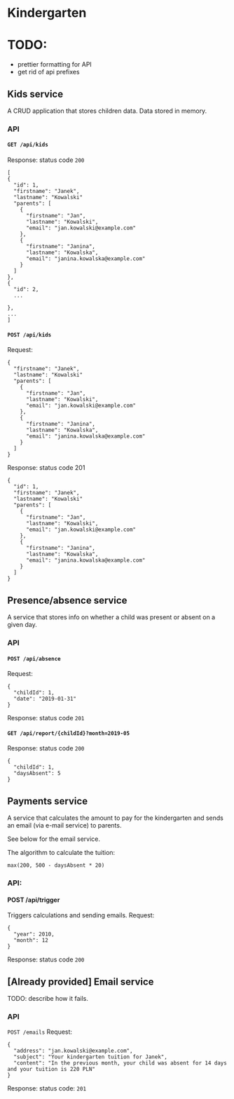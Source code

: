 # Kindergarten

# TODO:
- prettier formatting for API
- get rid of api prefixes


## Kids service
A CRUD application that stores children data.
Data stored in memory.

### API

#### `GET /api/kids`

Response: status code `200`
```
[
{
  "id": 1,
  "firstname": "Janek",
  "lastname": "Kowalski"
  "parents": [
    {
      "firstname": "Jan",
      "lastname": "Kowalski",
      "email": "jan.kowalski@example.com"
    },
    {
      "firstname": "Janina",
      "lastname": "Kowalska",
      "email": "janina.kowalska@example.com"
    }
  ]
},
{
  "id": 2,
  ...

},
...
]
```


#### `POST /api/kids`

Request:
```
{
  "firstname": "Janek",
  "lastname": "Kowalski"
  "parents": [
    {
      "firstname": "Jan",
      "lastname": "Kowalski",
      "email": "jan.kowalski@example.com"
    },
    {
      "firstname": "Janina",
      "lastname": "Kowalska",
      "email": "janina.kowalska@example.com"
    }
  ]
}
```
Response: status code 201
```
{
  "id": 1,
  "firstname": "Janek",
  "lastname": "Kowalski"
  "parents": [
    {
      "firstname": "Jan",
      "lastname": "Kowalski",
      "email": "jan.kowalski@example.com"
    },
    {
      "firstname": "Janina",
      "lastname": "Kowalska",
      "email": "janina.kowalska@example.com"
    }
  ]
}
```

## Presence/absence service

A service that stores info on whether a child was present or absent on a given day.

### API

#### `POST /api/absence`
Request:
```
{
  "childId": 1,
  "date": "2019-01-31"
}
```
Response: status code `201`

#### `GET /api/report/{childId}?month=2019-05`

Response: status code `200`
```
{
  "childId": 1,
  "daysAbsent": 5
}
```


## Payments service
A service that calculates the amount to pay for the kindergarten and sends an email (via e-mail service) to parents.

See below for the email service.

The algorithm to calculate the tuition:
```
max(200, 500 - daysAbsent * 20)
```

### API:

#### POST /api/trigger

Triggers calculations and sending emails.
Request:
```
{
  "year": 2010,
  "month": 12
}
```

Response: status code `200`

## [Already provided] Email service

TODO: describe how it fails.

### API
`POST /emails`
Request:
```
{
  "address": "jan.kowalski@example.com",
  "subject": "Your kindergarten tuition for Janek",
  "content": "In the previous month, your child was absent for 14 days and your tuition is 220 PLN"
}
```

Response: status code: `201`
